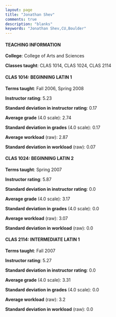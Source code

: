 ```yaml
---
layout: page
title: "Jonathan Shev" 
comments: true
description: "blanks"
keywords: "Jonathan Shev,CU,Boulder"
---
```

<head>
<script src="https://ajax.googleapis.com/ajax/libs/jquery/2.1.3/jquery.min.js"></script>
<script src="https://dl.dropboxusercontent.com/s/pc42nxpaw1ea4o9/highcharts.js?dl=0"></script>
<!-- <script src="../assets/js/highcharts.js"></script> -->
<style type="text/css">@font-face {
	font-family: "Bebas Neue";
	src: url(https://www.filehosting.org/file/details/544349/BebasNeue Regular.otf) format("opentype");
	}
	h1.Bebas { 
		font-family: "Bebas Neue", Verdana, Tahoma;
	}
</style>
</head>
	   
#### TEACHING INFORMATION

**College**: College of Arts and Sciences

**Classes taught**: CLAS 1014, CLAS 1024, CLAS 2114

#### CLAS 1014: BEGINNING LATIN 1

**Terms taught**: Fall 2006, Spring 2008

**Instructor rating**: 5.23

**Standard deviation in instructor rating**: 0.17

**Average grade** (4.0 scale): 2.74

**Standard deviation in grades** (4.0 scale): 0.17

**Average workload** (raw): 2.87

**Standard deviation in workload** (raw): 0.07

#### CLAS 1024: BEGINNING LATIN 2

**Terms taught**: Spring 2007

**Instructor rating**: 5.87

**Standard deviation in instructor rating**: 0.0

**Average grade** (4.0 scale): 3.17

**Standard deviation in grades** (4.0 scale): 0.0

**Average workload** (raw): 3.07

**Standard deviation in workload** (raw): 0.0

#### CLAS 2114: INTERMEDIATE LATIN 1

**Terms taught**: Fall 2007

**Instructor rating**: 5.27

**Standard deviation in instructor rating**: 0.0

**Average grade** (4.0 scale): 3.31

**Standard deviation in grades** (4.0 scale): 0.0

**Average workload** (raw): 3.2

**Standard deviation in workload** (raw): 0.0


